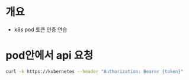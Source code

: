 # 개요
* k8s pod 토큰 인증 연습

# pod안에서 api 요청
```sh
curl -k https://kubernetes --header "Authorization: Bearer {token}"
```